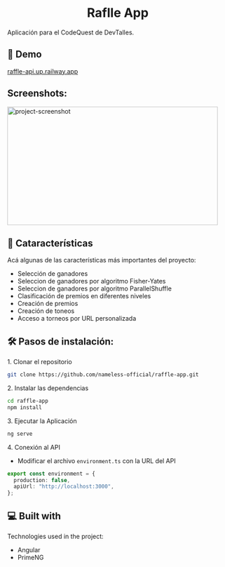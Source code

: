 <h1 align="center" id="title">Raflle App</h1>

<p id="description">Aplicación para el CodeQuest de DevTalles.</p>

<h2>🚀 Demo</h2>

[raffle-api.up.railway.app](raffle-api.up.railway.app)

<h2>Screenshots:</h2>

<img src="https://firebasestorage.googleapis.com/v0/b/nameless-afa75.appspot.com/o/screenshot%2F1710748122157-Screenshot%202024-03-18%20014634.png?alt=media&amp;token=11a2be52-bd19-43f4-9709-b4050d98c024" alt="project-screenshot" width="480" height="270/">
  
  
<h2>🧐 Cataracterísticas</h2>

Acá algunas de las características más importantes del proyecto:

- Selección de ganadores
- Seleccion de ganadores por algoritmo Fisher-Yates
- Seleccion de ganadores por algoritmo ParallelShuffle
- Clasificación de premios en diferentes niveles
- Creación de premios
- Creación de toneos
- Acceso a torneos por URL personalizada

<h2>🛠️ Pasos de instalación:</h2>

<p>1. Clonar el repositorio</p>

```bash
git clone https://github.com/nameless-official/raffle-app.git
```

<p>2. Instalar las dependencias</p>

```bash
cd raffle-app
npm install
```

<p>3. Ejecutar la Aplicación</p>

```bash
ng serve
```

<p>4. Conexión al API</p>

- Modificar el archivo `environment.ts` con la URL del API

```typescript
export const environment = {
  production: false,
  apiUrl: "http://localhost:3000",
};
```

<h2>💻 Built with</h2>

Technologies used in the project:

- Angular
- PrimeNG
